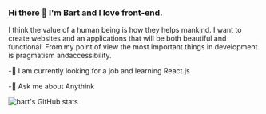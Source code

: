 ### Hi there 👋 I'm Bart and I love front-end. 

I think the value of a human being is how they helps mankind. I want to create websites and an applications that will be both beautiful and functional. From my point of view the most important things in development is pragmatism andaccessibility.

 -🌱 I am currently looking for a job and learning React.js
 
 -💬 Ask me about Anythink
 
 
![bart's GitHub stats](https://github-readme-stats.vercel.app/api?username=bartlomiejra&theme=chartreuse-dark&show_icons=true)


<!--
**bartlomiejra/bartlomiejra** is a ✨ _special_ ✨ repository because its `README.md` (this file) appears on your GitHub profile.

Here are some ideas to get you started:

- 🔭 I’m currently working on ...
- 👯 I’m looking to collaborate on ...
- 🤔 I’m looking for help with ...
- 📫 How to reach me: ...
- 😄 Pronouns: ...
- ⚡ Fun fact: ...
-->
